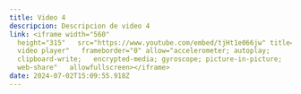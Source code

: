 ```yaml
---
title: Video 4
descripcion: D﻿escripcion de video 4
link: <iframe width="560"
  height="315"   src="https://www.youtube.com/embed/tjHt1e066jw" title="YouTube
  video player"   frameborder="0" allow="accelerometer; autoplay;
  clipboard-write;   encrypted-media; gyroscope; picture-in-picture;
  web-share"   allowfullscreen></iframe>
date: 2024-07-02T15:09:55.918Z
---
```

